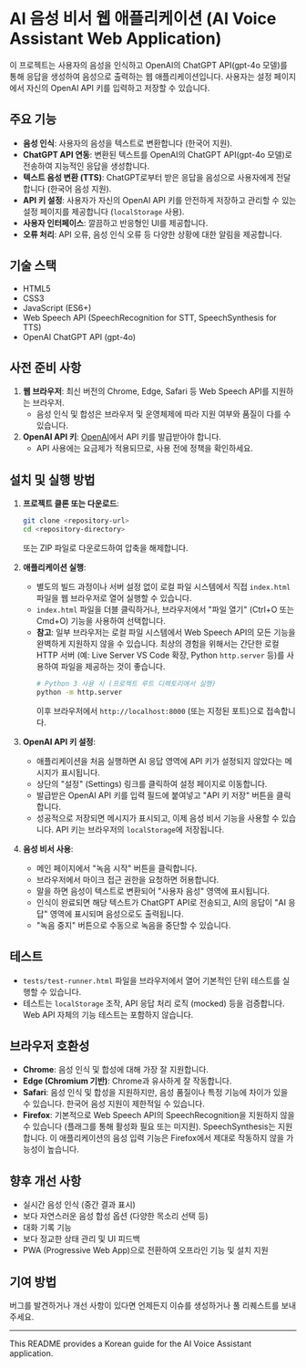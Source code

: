 # AI 음성 비서 웹 애플리케이션 (AI Voice Assistant Web Application)

이 프로젝트는 사용자의 음성을 인식하고 OpenAI의 ChatGPT API(gpt-4o 모델)를 통해 응답을 생성하여 음성으로 출력하는 웹 애플리케이션입니다. 사용자는 설정 페이지에서 자신의 OpenAI API 키를 입력하고 저장할 수 있습니다.

## 주요 기능

*   **음성 인식**: 사용자의 음성을 텍스트로 변환합니다 (한국어 지원).
*   **ChatGPT API 연동**: 변환된 텍스트를 OpenAI의 ChatGPT API(gpt-4o 모델)로 전송하여 지능적인 응답을 생성합니다.
*   **텍스트 음성 변환 (TTS)**: ChatGPT로부터 받은 응답을 음성으로 사용자에게 전달합니다 (한국어 음성 지원).
*   **API 키 설정**: 사용자가 자신의 OpenAI API 키를 안전하게 저장하고 관리할 수 있는 설정 페이지를 제공합니다 (`localStorage` 사용).
*   **사용자 인터페이스**: 깔끔하고 반응형인 UI를 제공합니다.
*   **오류 처리**: API 오류, 음성 인식 오류 등 다양한 상황에 대한 알림을 제공합니다.

## 기술 스택

*   HTML5
*   CSS3
*   JavaScript (ES6+)
*   Web Speech API (SpeechRecognition for STT, SpeechSynthesis for TTS)
*   OpenAI ChatGPT API (gpt-4o)

## 사전 준비 사항

1.  **웹 브라우저**: 최신 버전의 Chrome, Edge, Safari 등 Web Speech API를 지원하는 브라우저.
    *   음성 인식 및 합성은 브라우저 및 운영체제에 따라 지원 여부와 품질이 다를 수 있습니다.
2.  **OpenAI API 키**: [OpenAI](https://platform.openai.com/)에서 API 키를 발급받아야 합니다.
    *   API 사용에는 요금제가 적용되므로, 사용 전에 정책을 확인하세요.

## 설치 및 실행 방법

1.  **프로젝트 클론 또는 다운로드**:
    ```bash
    git clone <repository-url>
    cd <repository-directory>
    ```
    또는 ZIP 파일로 다운로드하여 압축을 해제합니다.

2.  **애플리케이션 실행**:
    *   별도의 빌드 과정이나 서버 설정 없이 로컬 파일 시스템에서 직접 `index.html` 파일을 웹 브라우저로 열어 실행할 수 있습니다.
    *   `index.html` 파일을 더블 클릭하거나, 브라우저에서 "파일 열기" (Ctrl+O 또는 Cmd+O) 기능을 사용하여 선택합니다.
    *   **참고**: 일부 브라우저는 로컬 파일 시스템에서 Web Speech API의 모든 기능을 완벽하게 지원하지 않을 수 있습니다. 최상의 경험을 위해서는 간단한 로컬 HTTP 서버 (예: Live Server VS Code 확장, Python `http.server` 등)를 사용하여 파일을 제공하는 것이 좋습니다.
        ```bash
        # Python 3 사용 시 (프로젝트 루트 디렉토리에서 실행)
        python -m http.server
        ```
        이후 브라우저에서 `http://localhost:8000` (또는 지정된 포트)으로 접속합니다.

3.  **OpenAI API 키 설정**:
    *   애플리케이션을 처음 실행하면 AI 응답 영역에 API 키가 설정되지 않았다는 메시지가 표시됩니다.
    *   상단의 "설정" (Settings) 링크를 클릭하여 설정 페이지로 이동합니다.
    *   발급받은 OpenAI API 키를 입력 필드에 붙여넣고 "API 키 저장" 버튼을 클릭합니다.
    *   성공적으로 저장되면 메시지가 표시되고, 이제 음성 비서 기능을 사용할 수 있습니다. API 키는 브라우저의 `localStorage`에 저장됩니다.

4.  **음성 비서 사용**:
    *   메인 페이지에서 "녹음 시작" 버튼을 클릭합니다.
    *   브라우저에서 마이크 접근 권한을 요청하면 허용합니다.
    *   말을 하면 음성이 텍스트로 변환되어 "사용자 음성" 영역에 표시됩니다.
    *   인식이 완료되면 해당 텍스트가 ChatGPT API로 전송되고, AI의 응답이 "AI 응답" 영역에 표시되며 음성으로도 출력됩니다.
    *   "녹음 중지" 버튼으로 수동으로 녹음을 중단할 수 있습니다.

## 테스트

*   `tests/test-runner.html` 파일을 브라우저에서 열어 기본적인 단위 테스트를 실행할 수 있습니다.
*   테스트는 `localStorage` 조작, API 응답 처리 로직 (mocked) 등을 검증합니다. Web API 자체의 기능 테스트는 포함하지 않습니다.

## 브라우저 호환성

*   **Chrome**: 음성 인식 및 합성에 대해 가장 잘 지원합니다.
*   **Edge (Chromium 기반)**: Chrome과 유사하게 잘 작동합니다.
*   **Safari**: 음성 인식 및 합성을 지원하지만, 음성 품질이나 특정 기능에 차이가 있을 수 있습니다. 한국어 음성 지원이 제한적일 수 있습니다.
*   **Firefox**: 기본적으로 Web Speech API의 SpeechRecognition을 지원하지 않을 수 있습니다 (플래그를 통해 활성화 필요 또는 미지원). SpeechSynthesis는 지원합니다. 이 애플리케이션의 음성 입력 기능은 Firefox에서 제대로 작동하지 않을 가능성이 높습니다.

## 향후 개선 사항

*   실시간 음성 인식 (중간 결과 표시)
*   보다 자연스러운 음성 합성 옵션 (다양한 목소리 선택 등)
*   대화 기록 기능
*   보다 정교한 상태 관리 및 UI 피드백
*   PWA (Progressive Web App)으로 전환하여 오프라인 기능 및 설치 지원

## 기여 방법

버그를 발견하거나 개선 사항이 있다면 언제든지 이슈를 생성하거나 풀 리퀘스트를 보내주세요.

---

This README provides a Korean guide for the AI Voice Assistant application.